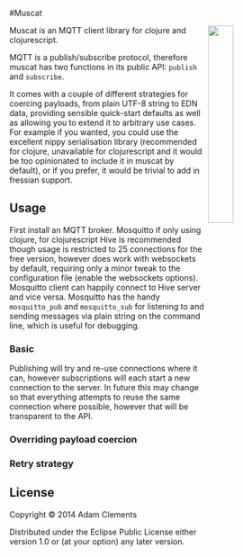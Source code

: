 #Muscat

<img src="http://upload.wikimedia.org/wikipedia/commons/f/fb/Muscat_rouge_de_madere.jpg" align="right" width="30%"/>

Muscat is an MQTT client library for clojure and clojurescript.

MQTT is a publish/subscribe protocol, therefore muscat has two
functions in its public API: `publish` and `subscribe`.

It comes with a couple of different strategies for coercing payloads,
from plain UTF-8 string to EDN data, providing sensible quick-start
defaults as well as allowing you to extend it to arbitrary use
cases. For example if you wanted, you could use the excellent nippy
serialisation library (recommended for clojure, unavailable for
clojurescript and it would be too opinionated to include it in muscat
by default), or if you prefer, it would be trivial to add in fressian
support.

## Usage

First install an MQTT broker. Mosquitto if only using clojure, for
clojurescript Hive is recommended though usage is restricted to 25
connections for the free version, however does work with websockets by
default, requiring only a minor tweak to the configuration file
(enable the websockets options). Mosquitto client can happily connect
to Hive server and vice versa. Mosquitto has the handy `mosquitto_pub`
and `mosquitto_sub` for listening to and sending messages via plain
string on the command line, which is useful for debugging.

### Basic

Publishing will try and re-use connections where it can, however
subscriptions will each start a new connection to the server. In
future this may change so that everything attempts to reuse the same
connection where possible, however that will be transparent to the
API.



### Overriding payload coercion

### Retry strategy

## License

Copyright © 2014 Adam Clements

Distributed under the Eclipse Public License either version 1.0 or (at
your option) any later version.
